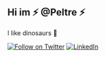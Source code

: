## Hi  im ⚡ **@Peltre** ⚡
I like dinosaurs 🦖

[![Follow on Twitter](https://img.shields.io/badge/Follow-Twitter-1DA1F2.svg)](https://twitter.com/dakkardd)
[![LinkedIn](https://img.shields.io/badge/Follow-LinkedIn-9147FF.svg)](https://www.linkedin.com/in/pedro-sotelo-arce-838760297/)



  



